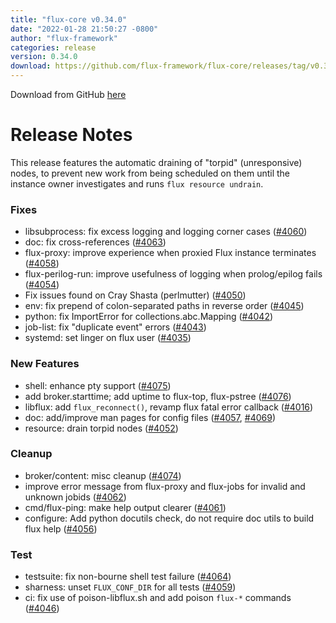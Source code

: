 ```yaml
---
title: "flux-core v0.34.0"
date: "2022-01-28 21:50:27 -0800"
author: "flux-framework"
categories: release
version: 0.34.0
download: https://github.com/flux-framework/flux-core/releases/tag/v0.34.0
---
```


Download from GitHub [here](https://github.com/flux-framework/flux-core/releases/tag/v0.34.0)

# Release Notes

This release features the automatic draining of "torpid" (unresponsive)
nodes, to prevent new work from being scheduled on them until the instance
owner investigates and runs `flux resource undrain`.

### Fixes

 * libsubprocess: fix excess logging and logging corner cases ([#4060](https://github.com/flux-framework/flux-core/issues/4060))
 * doc: fix cross-references ([#4063](https://github.com/flux-framework/flux-core/issues/4063))
 * flux-proxy: improve experience when proxied Flux instance terminates
   ([#4058](https://github.com/flux-framework/flux-core/issues/4058))
 * flux-perilog-run: improve usefulness of logging when prolog/epilog fails
   ([#4054](https://github.com/flux-framework/flux-core/issues/4054))
 * Fix issues found on Cray Shasta (perlmutter) ([#4050](https://github.com/flux-framework/flux-core/issues/4050))
 * env: fix prepend of colon-separated paths in reverse order ([#4045](https://github.com/flux-framework/flux-core/issues/4045))
 * python: fix ImportError for collections.abc.Mapping ([#4042](https://github.com/flux-framework/flux-core/issues/4042))
 * job-list: fix "duplicate event" errors ([#4043](https://github.com/flux-framework/flux-core/issues/4043))
 * systemd: set linger on flux user ([#4035](https://github.com/flux-framework/flux-core/issues/4035))

### New Features

 * shell: enhance pty support ([#4075](https://github.com/flux-framework/flux-core/issues/4075))
 * add broker.starttime; add uptime to flux-top, flux-pstree ([#4076](https://github.com/flux-framework/flux-core/issues/4076))
 * libflux: add `flux_reconnect()`, revamp flux fatal error callback ([#4016](https://github.com/flux-framework/flux-core/issues/4016))
 * doc: add/improve man pages for config files ([#4057](https://github.com/flux-framework/flux-core/issues/4057), [#4069](https://github.com/flux-framework/flux-core/issues/4069))
 * resource: drain torpid nodes ([#4052](https://github.com/flux-framework/flux-core/issues/4052))

### Cleanup

 * broker/content: misc cleanup ([#4074](https://github.com/flux-framework/flux-core/issues/4074))
 * improve error message from flux-proxy and flux-jobs for invalid and
   unknown jobids ([#4062](https://github.com/flux-framework/flux-core/issues/4062))
 * cmd/flux-ping: make help output clearer ([#4061](https://github.com/flux-framework/flux-core/issues/4061))
 * configure: Add python docutils check, do not require doc utils to build
   flux help ([#4056](https://github.com/flux-framework/flux-core/issues/4056))

### Test

 * testsuite: fix non-bourne shell test failure ([#4064](https://github.com/flux-framework/flux-core/issues/4064))
 * sharness: unset `FLUX_CONF_DIR` for all tests ([#4059](https://github.com/flux-framework/flux-core/issues/4059))
 * ci: fix use of poison-libflux.sh and add poison `flux-*` commands ([#4046](https://github.com/flux-framework/flux-core/issues/4046))



